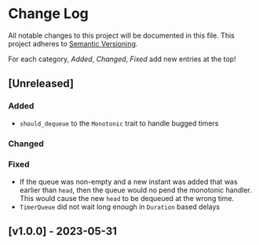 # Change Log

All notable changes to this project will be documented in this file.
This project adheres to [Semantic Versioning](http://semver.org/).

For each category, *Added*, *Changed*, *Fixed* add new entries at the top!

## [Unreleased]

### Added

- `should_dequeue` to the `Monotonic` trait to handle bugged timers

### Changed

### Fixed

- If the queue was non-empty and a new instant was added that was earlier than `head`, then the queue would no pend the monotonic handler. This would cause the new `head` to be dequeued at the wrong time.
- `TimerQueue` did not wait long enough in `Duration` based delays

## [v1.0.0] - 2023-05-31
